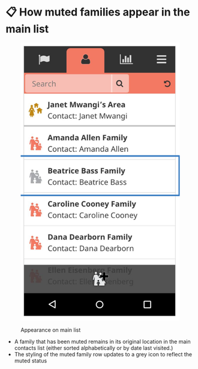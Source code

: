 # 📋 How muted families appear in the main list

<figure><img src="../.gitbook/assets/image (21).png" alt=""><figcaption><p>Appearance on main list</p></figcaption></figure>



* A family that has been muted remains in its original location in the main contacts list (either sorted alphabetically or by date last visited.)
* The styling of the muted family row updates to a grey icon to reflect the muted status
